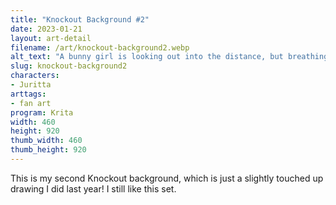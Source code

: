```yaml
---
title: "Knockout Background #2"
date: 2023-01-21
layout: art-detail
filename: /art/knockout-background2.webp
alt_text: "A bunny girl is looking out into the distance, but breathing out her streetwear jacket.Underneath the jacket is a crop top, and she's wearing some dark baggy pants."
slug: knockout-background2
characters:
- Juritta
arttags:
- fan art
program: Krita
width: 460
height: 920
thumb_width: 460
thumb_height: 920
---
```

This is my second Knockout background, which is just a slightly touched up drawing I did last year! I still like this set.
